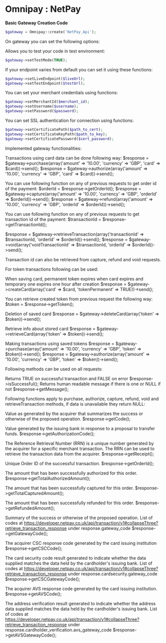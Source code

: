 
# Omnipay : NetPay

**Basic Gateway Creation Code**
```php
$gateway = Omnipay::create('NetPay_Api');
```

On gateway you can set the following options:

Allows you to test your code in test environment:
```php
$gateway->setTestMode(TRUE);
```

If your endpoint varies from default you can set it using these functions:
```php
$gateway->setLiveEndpoint($liveUrl);
$gateway->setTestEndpoint($testUrl);
```

You can set your merchant credentials using functions:
```php
$gateway->setMerchantId($merchant_id);
$gateway->setUsername($username);
$gateway->setPassword($password);
```

You can set SSL authentication for connection using functions:
```php
$gateway->setCertificatePath($path_to_cert);
$gateway->setCertificateKeyPath($path_to_key);
$gateway->setCertificatePassword($cert_password);
```

Implemented gateway functionalities:

Transactions using card data can be done following way:
$response = $gateway->purchase(array('amount' => '10.00', 'currency' => 'GBP', 'card' => $card))->send();
$response = $gateway->authorize(array('amount' => '10.00', 'currency' => 'GBP', 'card' => $card))->send();

You can use following function on any of previous requests to get order id of the payment:
$orderId = $response->getOrderId();
$response = $gateway->capture(array('amount' => '10.00', 'currency' => 'GBP', 'orderId' => $orderId))->send();
$response = $gateway->refund(array('amount' => '10.00', 'currency' => 'GBP', 'orderId' => $orderId))->send();

You can use following function on any of previous requests to get transaction id of the payment:
$transactionId = $response->getTransactionId();

$response = $gateway->retrieveTransaction(array('transactionId' => $transactionId, 'orderId' => $orderId))->send();
$response = $gateway->void(array('voidTransactionId' => $transactionId, 'orderId' => $orderId))->send();

Transaction id can also be retrieved from capture, refund and void requests.


For token transactions following can be used:

When saving card, permanent token expires when card expires and temporary one expires one hour after creation
$response = $gateway->createCard(array('card' => $card, 'tokenPermanent' => TRUE))->send();

You can retrieve created token from previous request the following way:
$token = $response->getToken();

Deletion of saved card
$response = $gateway->deleteCard(array('token' => $token))->send();

Retrieve info about stored card
$response = $gateway->retrieveCard(array('token' => $token))->send();

Making transactions using saved tokens
$response = $gateway->purchase(array('amount' => '10.00', 'currency' => 'GBP', 'token' => $token))->send();
$response = $gateway->authorize(array('amount' => '10.00', 'currency' => 'GBP', 'token' => $token))->send();


Following methods can be used on all requests:

Returns TRUE on successful transaction and FALSE on error
$response->isSuccessful();
Returns human readable message if there is one or NULL if not
$response->getMessage();


Following functions apply to purchase, authorize, capture, refund, void and retrieveTransaction methods, if data is unavailable they return NULL:

Value as generated by the acquirer that summarizes the success or otherwise of the proposed operation.
$response->getCode();

Value generated by the issuing bank in response to a proposal to transfer funds.
$response->getAuthorizationCode();

The Reference Retrieval Number (RRN) is a unique number generated by the acquirer for a specific merchant transaction. The RRN can be used to retrieve the transaction data from the acquirer.
$response->getReceipt();

Unique Order ID of the successful transaction.
$response->getOrderId();

The amount that has been successfully authorized for this order.
$response->getTotalAuthorizedAmount();

The amount that has been successfully captured for this order.
$response->getTotalCapturedAmount();

The amount that has been successfully refunded for this order.
$response->getRefundedAmount();

Summary of the success or otherwise of the proposed operation. List of codes at https://developer.netpay.co.uk/api/transaction/v1#collapseThree?retrieve_transaction_response under response.gateway_code
$response->getGatewayCode();

The acquirer CSC response code generated by the card issuing institution
$response->getCSCCode();

The card security code result generated to indicate whether the data supplied matches the data held by the cardholder's issuing bank. List of codes at https://developer.netpay.co.uk/api/transaction/v1#collapseThree?retrieve_transaction_response under response.cardsecurity.gateway_code
$response->getCSCGatewayCode();

The acquirer AVS response code generated by the card issuing institution.
$response->getAVSCode();

The address verification result generated to indicate whether the address data supplied matches the data held by the cardholder's issuing bank.  List of codes at https://developer.netpay.co.uk/api/transaction/v1#collapseThree?retrieve_transaction_response under response.cardholder_verification.avs_gateway_code
$response->getAVSGatewayCode();